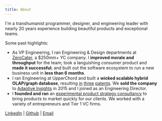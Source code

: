 ```yaml
---
title: About
---
```


I'm a transhumanist programmer, designer, and engineering leader with nearly 20 years experience building beautiful products and exceptional teams.

Some past highlights:

* As VP Engineering, I ran Engineering & Design departments at [ZeroCater](https://zerocater.com/), a $250mm+ YC company. I **improved morale and throughput** for the team; took a languishing consumer product and **made it successful**; and built out the software ecosystem to run a new business unit in **less than 6 months**.
* I ran Engineering at UpperChord and built a **wicked scalable hybrid OLAP/graph database**, resulting [in](https://patents.google.com/patent/US20160259832A1/en?inventor=huned+botee&oq=huned+botee) [three](https://patents.google.com/patent/US20150186825A1/en?inventor=huned+botee&oq=huned+botee) [patents](https://patents.google.com/patent/US20170300545A1/en?inventor=huned+botee&oq=huned+botee). We **sold the company** to [Adaptive Insights](https://adaptiveinsights.com/) in 2015 and I joined as an Engineering Director.
* I **founded and ran** an [experimental product strategy consultancy](https://734m.com/) to bring products to market quickly for our clients. We worked with a variety of entrepreneurs and Tier 1 VC firms.

[LinkedIn](https://www.linkedin.com/in/huned/) \| [Github](https://github.com/huned/) \| [Email](mailto:huned@734m.com)
